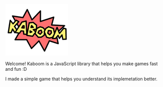 ![kaboom](learn/kaboom.png)

Welcome! Kaboom is a JavaScript library that helps you make games fast and fun :D

I made a simple game that helps you understand its implemetation better.


